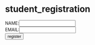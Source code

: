 # student_registration
<!DOCTYPE html>
<html lang="en">
<head>
    <meta charset="UTF-8">
    <meta name="viewport" content="width=device-width, initial-scale=1.0">
    <title>registration form</title>
</head>
<body>
    <form method="post">
        NAME:<input type="text" name="nm" required><br>
        EMAIL:<input type="email" name="em" required><br>
        <input type="submit" value="register" name="sm">
    </form>
    <?php
    $con=mysqli_connect('localhost','root','','record');
    if(isset($_POST['sm']))
    {
        $name=$_POST['nm'];
        $email=$_POST['em'];
        $query="INSERT INTO register(NAME,EMAIL)VALUES ('$name','$email')";
        $run=mysqli_query($con,$query);
    }
    ?>
</body>
</html>
